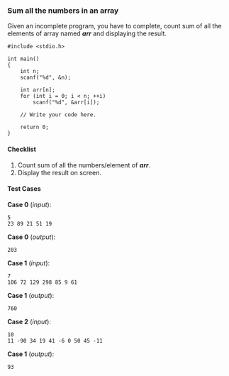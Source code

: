 ### Sum all the numbers in an array

Given an incomplete program, you have to complete, count sum of all the elements of array named **_arr_** and displaying the result.

```
#include <stdio.h>

int main()
{
    int n;
    scanf("%d", &n);

    int arr[n];
    for (int i = 0; i < n; ++i)
        scanf("%d", &arr[i]);

    // Write your code here.

    return 0;
}
```

#### Checklist

1. Count sum of all the numbers/element of **_arr_**.
2. Display the result on screen.

#### Test Cases

**Case 0** (_input_):

```
5
23 89 21 51 19
```

**Case 0** (_output_):

```
203
```

**Case 1** (_input_):

```
7
106 72 129 298 85 9 61
```

**Case 1** (_output_):

```
760
```

**Case 2** (_input_):

```
10
11 -90 34 19 41 -6 0 50 45 -11
```

**Case 1** (_output_):

```
93
```
